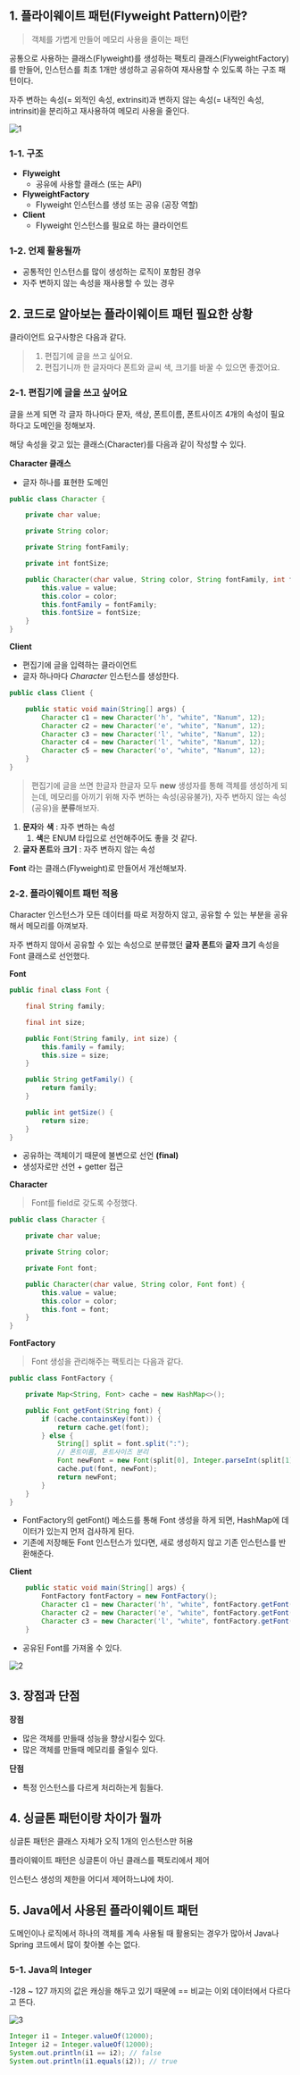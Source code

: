 ## 1. 플라이웨이트 패턴(Flyweight Pattern)이란?

> 객체를 가볍게 만들어 메모리 사용을 줄이는 패턴

공통으로 사용하는 클래스(Flyweight)를 생성하는 팩토리 클래스(FlyweightFactory)를 만들어, 인스턴스를 최초 1개만 생성하고 공유하여 재사용할 수 있도록 하는 구조 패턴이다.

자주 변하는 속성(= 외적인 속성, extrinsit)과 변하지 않는 속성(= 내적인 속성, intrinsit)을 분리하고 재사용하여 메모리 사용을 줄인다.

![1](https://user-images.githubusercontent.com/42997924/148320539-34a7d748-3a56-4e52-8152-010a98f6a209.png)

### 1-1. 구조

-   **Flyweight**
    -   공유에 사용할 클래스 (또는 API)
-   **FlyweightFactory**
    -   Flyweight 인스턴스를 생성 또는 공유 (공장 역할)
-   **Client**
    -   Flyweight 인스턴스를 필요로 하는 클라이언트

### 1-2. 언제 활용될까

-   공통적인 인스턴스를 많이 생성하는 로직이 포함된 경우
-   자주 변하지 않는 속성을 재사용할 수 있는 경우

## 2. 코드로 알아보는 플라이웨이트 패턴 필요한 상황

클라이언트 요구사항은 다음과 같다.

> 1. 편집기에 글을 쓰고 싶어요.  
> 2. 편집기니까 한 글자마다 폰트와 글씨 색, 크기를 바꿀 수 있으면 좋겠어요.

### 2-1. 편집기에 글을 쓰고 싶어요

글을 쓰게 되면 각 글자 하나마다 문자, 색상, 폰트이름, 폰트사이즈 4개의 속성이 필요하다고 도메인을 정해보자.

해당 속성을 갖고 있는 클래스(Character)를 다음과 같이 작성할 수 있다.

**Character 클래스**

-   글자 하나를 표현한 도메인

```java
public class Character {

    private char value;

    private String color;

    private String fontFamily;

    private int fontSize;

    public Character(char value, String color, String fontFamily, int fontSize) {
        this.value = value;
        this.color = color;
        this.fontFamily = fontFamily;
        this.fontSize = fontSize;
    }
}
```

**Client**

-   편집기에 글을 입력하는 클라이언트
-   글자 하나마다 _Character_ 인스턴스를 생성한다.

```java
public class Client {

    public static void main(String[] args) {
        Character c1 = new Character('h', "white", "Nanum", 12);
        Character c2 = new Character('e', "white", "Nanum", 12);
        Character c3 = new Character('l', "white", "Nanum", 12);
        Character c4 = new Character('l', "white", "Nanum", 12);
        Character c5 = new Character('o', "white", "Nanum", 12);
    }
}
```

> 편집기에 글을 쓰면 한글자 한글자 모두 **new** 생성자를 통해 객체를 생성하게 되는데, 메모리를 아끼기 위해 자주 변하는 속성(공유불가), 자주 변하지 않는 속성(공유)을 **분류**해보자.

1.  **문자**와 **색** : 자주 변하는 속성
    1.  **색**은 ENUM 타입으로 선언해주어도 좋을 것 같다.
2.  **글자 폰트**와 **크기** : 자주 변하지 않는 속성

**Font** 라는 클래스(Flyweight)로 만들어서 개선해보자.

### 2-2. 플라이웨이트 패턴 적용

Character 인스턴스가 모든 데이터를 따로 저장하지 않고, 공유할 수 있는 부분을 공유해서 메모리를 아껴보자.

자주 변하지 않아서 공유할 수 있는 속성으로 분류했던 **글자 폰트**와 **글자 크기** 속성을 Font 클래스로 선언했다.

**Font**

```java
public final class Font {

    final String family;

    final int size;

    public Font(String family, int size) {
        this.family = family;
        this.size = size;
    }

    public String getFamily() {
        return family;
    }

    public int getSize() {
        return size;
    }
}
```

-   공유하는 객체이기 때문에 불변으로 선언 **(final)**
-   생성자로만 선언 + getter 접근

**Character**

> Font를 field로 갖도록 수정했다.

```java
public class Character {

    private char value;

    private String color;

    private Font font;

    public Character(char value, String color, Font font) {
        this.value = value;
        this.color = color;
        this.font = font;
    }
}
```

**FontFactory**

> Font 생성을 관리해주는 팩토리는 다음과 같다.

```java
public class FontFactory {

    private Map<String, Font> cache = new HashMap<>();

    public Font getFont(String font) {
        if (cache.containsKey(font)) {
            return cache.get(font);
        } else {
            String[] split = font.split(":");
            // 폰트이름, 폰트사이즈 분리
            Font newFont = new Font(split[0], Integer.parseInt(split[1]));
            cache.put(font, newFont);
            return newFont;
        }
    }
}
```

-   FontFactory의 getFont() 메소드를 통해 Font 생성을 하게 되면, HashMap에 데이터가 있는지 먼저 검사하게 된다.
-   기존에 저장해둔 Font 인스턴스가 있다면, 새로 생성하지 않고 기존 인스턴스를 반환해준다.

**Client**

```java
    public static void main(String[] args) {
        FontFactory fontFactory = new FontFactory();
        Character c1 = new Character('h', "white", fontFactory.getFont("nanum:12"));
        Character c2 = new Character('e', "white", fontFactory.getFont("nanum:12"));
        Character c3 = new Character('l', "white", fontFactory.getFont("nanum:12"));
    }
```

-   공유된 Font를 가져올 수 있다.

![2](https://user-images.githubusercontent.com/42997924/148320561-86adab1f-adfc-43fe-8f5f-91b2b123d48f.png)

## 3. 장점과 단점

**장점**

-   많은 객체를 만들때 성능을 향상시킬수 있다.
-   많은 객체를 만들때 메모리를 줄일수 있다.

**단점**

-   특정 인스턴스를 다르게 처리하는게 힘들다.

## 4. 싱글톤 패턴이랑 차이가 뭘까

싱글톤 패턴은 클래스 자체가 오직 1개의 인스턴스만 허용

플라이웨이트 패턴은 싱글톤이 아닌 클래스를 팩토리에서 제어

인스턴스 생성의 제한을 어디서 제어하느냐에 차이.

## 5. Java에서 사용된 플라이웨이트 패턴

도메인이나 로직에서 하나의 객체를 계속 사용될 때 활용되는 경우가 많아서 Java나 Spring 코드에서 많이 찾아볼 수는 없다.

### 5-1. Java의 Integer

-128 ~ 127 까지의 값은 캐싱을 해두고 있기 때문에 == 비교는 이외 데이터에서 다르다고 뜬다.

![3](https://user-images.githubusercontent.com/42997924/148320577-13f4dd57-439a-4dc1-b748-a9fe1310cab3.png)

```java
Integer i1 = Integer.valueOf(12000);
Integer i2 = Integer.valueOf(12000);
System.out.println(i1 == i2); // false
System.out.println(i1.equals(i2)); // true
```